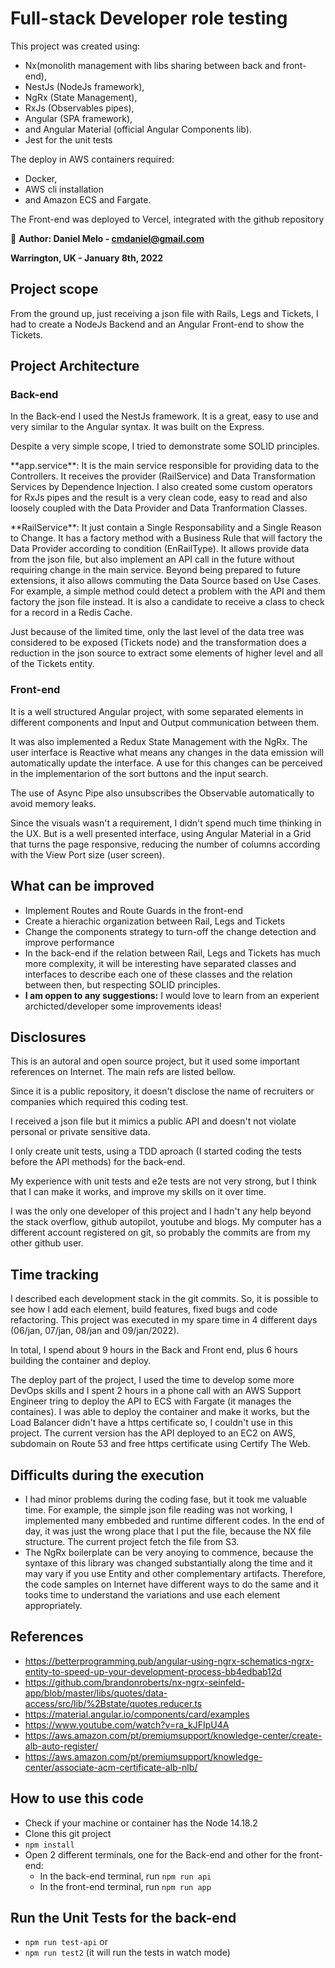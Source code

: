 

# Full-stack Developer role testing


<p>This project was created using:
  <ul>
    <li>Nx(monolith management with libs sharing between back and front-end),</li>
    <li>NestJs (NodeJs framework),</li>
    <li>NgRx (State Management),</li>
    <li>RxJs (Observables pipes),</li>
    <li>Angular (SPA framework),</li>
    <li>and Angular Material (official Angular Components lib).</li>
    <li> Jest for the unit tests</li>
  </ul>     
</p>
<p>The deploy in AWS containers required:
  <ul>
    <li>Docker,</li>
    <li>AWS cli installation</li>
    <li>and Amazon ECS and Fargate.</li>
   </ul>
  </p>
  
<p>The Front-end was deployed to Vercel, integrated with the github repository</p>

🔎 **Author: Daniel Melo - cmdaniel@gmail.com**

  **Warrington, UK - January 8th, 2022**


## Project scope
<p>From the ground up, just receiving a json file with Rails, Legs and Tickets, I had to create a NodeJs Backend and an Angular Front-end to show the Tickets.</p>

## Project Architecture

### Back-end
<p>In the Back-end I used the NestJs framework. It is a great, easy to use and very similar to the Angular syntax. It was built on the Express.</p>
<p>Despite a very simple scope, I tried to demonstrate some SOLID principles.</p>
<p>**app.service**: It is the main service responsible for providing data to the Controllers. It receives the provider (RailService) and Data Transformation Services by Dependence Injection. I also created some custom operators for RxJs pipes and the result is a very clean code, easy to read and also loosely coupled with the Data Provider and Data Tranformation Classes.</p>
<p>**RailService**: It just contain a Single Responsability and a Single Reason to Change. It has a factory method with a Business Rule that will factory the Data Provider according to condition (EnRailType). It allows provide data from the json file, but also implement an API call in the future without requiring change in the main service. Beyond being prepared to future extensions, it also allows commuting the Data Source based on Use Cases. For example, a simple method could detect a problem with the API and them factory the json file instead. It is also a candidate to receive a class to check for a record in a Redis Cache.</p>
<p>Just because of the limited time, only the last level of the data tree was considered to be exposed (Tickets node) and the transformation does a reduction in the json source to extract some elements of higher level and all of the Tickets entity.</p>


### Front-end
<p>It is a well structured Angular project, with some separated elements in different components and Input and Output communication between them.</p>
<p>It was also implemented a Redux State Management with the NgRx. The user interface is Reactive what means any changes in the data emission will automatically update the interface. A use for this changes can be perceived in the implementarion of the sort buttons and the input search.</p>
<p>The use of Async Pipe also unsubscribes the Observable automatically to avoid memory leaks.</p>
<p>Since the visuals wasn't a requirement, I didn't spend much time thinking in the UX. But is a well presented interface, using Angular Material in a Grid that turns the page responsive, reducing the number of columns according with the View Port size (user screen).</p>


## What can be improved
- Implement Routes and Route Guards in the front-end
- Create a hierachic organization between Rail, Legs and Tickets
- Change the components strategy to turn-off the change detection and improve performance
- In the back-end if the relation between Rail, Legs and Tickets has much more complexity, it will be interesting have separated classes and interfaces to describe each one of these classes and the relation between then, but respecting SOLID principles.
- **I am oppen to any suggestions:** I would love to learn from an experient archicted/developer some improvements ideas!


## Disclosures
<p>This is an autoral and open source project, but it used some important references on Internet. The main refs are listed bellow.</p>
<p>Since it is a public repository, it doesn't disclose the name of recruiters or companies which required this coding test.</p>
<p>I received a json file but it mimics a public API and doesn't not violate personal or private sensitive data.</p>
<p>I only create unit tests, using a TDD aproach (I started coding the tests before the API methods) for the back-end.</p>
<p>My experience with unit tests and e2e tests are not very strong, but I think that I can make it works, and improve my skills on it over time.</p>
<p>I was the only one developer of this project and I hadn't any help beyond the stack overflow, github autopilot, youtube and blogs. My computer has a different account registered on git, so probably the commits are from my other github user.</p>

## Time tracking
<p>I described each development stack in the git commits. So, it is possible to see how I add each element, build features, fixed bugs and code refactoring.
This project was executed in my spare time in 4 different days (06/jan, 07/jan, 08/jan and 09/jan/2022). </p>
<p>In total, I spend about 9 hours in the Back and Front end, plus 6 hours building the container and deploy.</p>
<p>The deploy part of the project, I used the time to develop some more DevOps skills and I spent 2 hours in a phone call with an AWS Support Engineer tring to deploy the API to ECS with Fargate (it manages the containes). I was able to deploy the container and make it works, but the Load Balancer didn't have a https certificate so, I couldn't use in this project. The current version has the API deployed to an EC2 on AWS, subdomain on Route 53 and free https certificate using Certify The Web.</p>

## Difficults during the execution
- I had minor problems during the coding fase, but it took me valuable time. For example, the simple json file reading was not working, I implemented many embbeded and runtime different codes. In the end of day, it was just the wrong place that I put the file, because the NX file structure. The current project fetch the file from S3.
- The NgRx boilerplate can be very anoying to commence, because the syntaxe of this library was changed substantially along the time and it may vary if you use Entity and other complementary artifacts. Therefore, the code samples on Internet have different ways to do the same and it tooks time to understand the variations and use each element appropriately.


## References

- https://betterprogramming.pub/angular-using-ngrx-schematics-ngrx-entity-to-speed-up-your-development-process-bb4edbab12d
- https://github.com/brandonroberts/nx-ngrx-seinfeld-app/blob/master/libs/quotes/data-access/src/lib/%2Bstate/quotes.reducer.ts
- https://material.angular.io/components/card/examples
- https://www.youtube.com/watch?v=ra_kJFIpU4A
- https://aws.amazon.com/pt/premiumsupport/knowledge-center/create-alb-auto-register/
- https://aws.amazon.com/pt/premiumsupport/knowledge-center/associate-acm-certificate-alb-nlb/


## How to use this code

- Check if your machine or container has the Node 14.18.2
- Clone this git project
- `npm install`
- Open 2 different terminals, one for the Back-end and other for the front-end:
  - In the back-end terminal, run `npm run api`
  - In the front-end terminal, run `npm run app`


## Run the Unit Tests for the back-end
- `npm run test-api`
or
- `npm run test2` (it will run the tests in watch mode)





